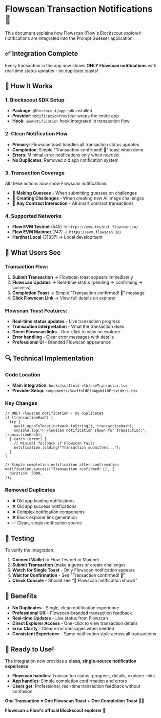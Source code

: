 # Flowscan Transaction Notifications 🌊

This document explains how Flowscan (Flow's Blockscout explorer) notifications are integrated into the Prompt Guesser application.

## ✅ Integration Complete

Every transaction in the app now shows **ONLY Flowscan notifications** with real-time status updates - no duplicate toasts!

## 🔧 How It Works

### 1. Blockscout SDK Setup
- **Package**: `@blockscout/app-sdk` installed
- **Provider**: `NotificationProvider` wraps the entire app
- **Hook**: `useNotification` hook integrated in transaction flow

### 2. Clean Notification Flow
- **Primary**: Flowscan toast handles all transaction status updates
- **Completion**: Simple "Transaction confirmed! 🎉" toast when done
- **Errors**: Minimal error notifications only when needed
- **No Duplicates**: Removed old app notification system

### 3. Transaction Coverage
All these actions now show Flowscan notifications:
- 🎯 **Making Guesses** - When submitting guesses on challenges  
- 🎨 **Creating Challenges** - When creating new AI image challenges
- 🔄 **Any Contract Interaction** - All smart contract transactions

### 4. Supported Networks
- **Flow EVM Testnet** (545) → `https://evm-testnet.flowscan.io/`
- **Flow EVM Mainnet** (747) → `https://evm.flowscan.io/`
- **Hardhat Local** (31337) → Local development

## 🎯 What Users See

### Transaction Flow:
1. **Submit Transaction** → Flowscan toast appears immediately
2. **Flowscan Updates** → Real-time status (pending → confirming → success)
3. **Completion Toast** → Simple "Transaction confirmed! 🎉" message
4. **Click Flowscan Link** → View full details on explorer

### Flowscan Toast Features:
- **Real-time status updates** - Live transaction progress
- **Transaction interpretation** - What the transaction does  
- **Direct Flowscan links** - One-click to view on explorer
- **Error handling** - Clear error messages with details
- **Professional UI** - Branded Flowscan appearance

## 🔍 Technical Implementation

### Code Location
- **Main Integration**: `hooks/scaffold-eth/useTransactor.tsx`
- **Provider Setup**: `components/ScaffoldEthAppWithProviders.tsx`

### Key Changes
```tsx
// ONLY Flowscan notification - no duplicates
if (transactionHash) {
  try {
    await openTxToast(network.toString(), transactionHash);
    console.log("🌊 Flowscan notification shown for transaction:", transactionHash);
  } catch (error) {
    // Minimal fallback if Flowscan fails
    notification.loading("Transaction submitted...");
  }
}

// Simple completion notification after confirmation
notification.success("Transaction confirmed! 🎉", {
  duration: 3000,
});
```

### Removed Duplicates
- ❌ Old app loading notifications
- ❌ Old app success notifications  
- ❌ Complex notification components
- ❌ Block explorer link generation
- ✅ Clean, single notification source

## 🧪 Testing

To verify the integration:

1. **Connect Wallet** to Flow Testnet or Mainnet
2. **Submit Transaction** (make a guess or create challenge)
3. **Watch for Single Toast** - Only Flowscan notification appears
4. **Wait for Confirmation** - See "Transaction confirmed! 🎉" 
5. **Check Console** - Should see "🌊 Flowscan notification shown"

## 🎉 Benefits

- **No Duplicates** - Single, clean notification experience
- **Professional UX** - Flowscan-branded transaction feedback
- **Real-time Updates** - Live status from Flowscan
- **Direct Explorer Access** - One-click to view transaction details
- **Error Clarity** - Clear error messages when needed
- **Consistent Experience** - Same notification style across all transactions

## 🚀 Ready to Use!

The integration now provides a **clean, single-source notification experience**:

- **Flowscan handles**: Transaction status, progress, details, explorer links
- **App handles**: Simple completion confirmation and errors
- **Users get**: Professional, real-time transaction feedback without confusion

**One Transaction = One Flowscan Toast + One Completion Toast** 🌊✨

**Flowscan = Flow's official Blockscout explorer** 🌊 